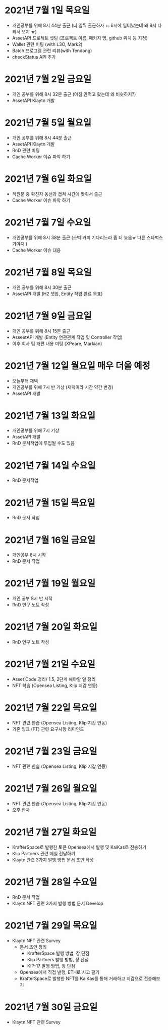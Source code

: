
# 2021년 7월 1일 목요일 

- 개인공부를 위해 8시 44분 출근 (더 일찍 출근하자 ㅠ 6시에 일어났는데 왜 9시 다되서 오지 ㅠ)
- AssetAPI 프로젝트 셋팅 (프로젝트 이름, 패키지 명, github 위치 등 지정)
- Wallet 관련 미팅 (with L3O, Mark2)
- Batch 프로그램 관련 리뷰(with Tendong)
- checkStatus API 추가 


# 2021년 7월 2일 금요일 

- 개인 공부를 위해 8시 32분 출근 (아침 안먹고 왔는데 왜 비슷하지?)
- AssetAPI Klaytn 개발 

# 2021년 7월 5일 월요일 

- 개인 공부를 위해 8시 44분 출근 
- AssetAPI Klaytn 개발
- RnD 관련 미팅 
- Cache Worker 이슈 파악 하기 

# 2021년 7월 6일 화요일 

- 직원분 중 확진자 동선과 겹쳐 시간에 맞춰서 출근 
- Cache Worker 이슈 파악 하기 

# 2021년 7월 7일 수요일 

- 개인공부를 위해 8시 38분 출근 (스벅 커피 기다리느라 좀 더 늦음ㅠ 다른 스타벅스 가야지 )
- Cache Worker 이슈 대응 

# 2021년 7월 8일 목요일 

- 개인 공부를 위해 8시 30분 출근 
- AssetAPI 개발 (H2 셋업, Entity 작업 완료 목표)

# 2021년 7월 9일 금요일 

- 개인 공부를 위해 8시 15분 출근 
- AsseetAPI 개발 (Entity 연관관계 작업 및 Controller 작업)
- 이후 회사 팀 개편 내용 미팅 (XPeare, Markian)

# 2021년 7월 12일 월요일 매우 더울 예정

- 오늘부터 재택 
- 개인공부를 위해 7시 반 기상 (재택이라 시간 약간 변경) 
- AssetAPI 개발 

# 2021년 7월 13일 화요일 

- 개인공부를 위해 7시 기상 
- AssetAPI 개발 
- RnD 문서작업에 투입될 수도 있음 

# 2021년 7월 14일 수요일 

- RnD 문서작업 

# 2021년 7월 15일 목요일 

- RnD 문서 작업 


# 2021년 7월 16일 금요일 

- 개인공부 8시 시작 
- RnD 문서 작업 

# 2021년 7월 19일 월요일 

- 개인 공부 8시 반 시작 
- RnD 연구 노트 작성 

# 2021년 7월 20일 화요일 

- RnD 연구 노트 작성

# 2021년 7월 21일 수요일 

- Asset Code 정리/ 1.5, 2단계 해야할 일 정리 
- NFT 학습 (Opensea Listing, Klip 지갑 연동)

# 2021년 7월 22일 목요일 

- NFT 관련 한습 (Opensea Listing, Klip 지갑 연동)
- 기존 잉크 (FT) 관련 요구사항 리마인드

# 2021년 7월 23일 금요일 

- NFT 관련 한습 (Opensea Listing, Klip 지갑 연동)

# 2021년 7월 26일 월요일 

- NFT 관련 한습 (Opensea Listing, Klip 지갑 연동)
- 오후 반차 

# 2021년 7월 27일 화요일 

- KrafterSpace로 발행한 토큰 Opensea에서 발행 및 KaiKas로 전송하기
- Klip Partners 관련 메일 전달하기
- Klaytn 관련 3가지 발행 방법 문서 초안 작성

# 2021년 7월 28일 수요일

- RnD 문서 작업
- Klaytn NFT 관련 3가지 발행 방법 문서 Develop


# 2021년 7월 29일 목요일 

- Klaytn NFT 관련 Survey 
    - 문서 초안 정리 
        - KrafterSpace 발행 방법, 장 단점
        - Klip Partners 발행 방법, 장 단점
        - KIP-17 발행 방법, 장 단점
    - Opensea에서 직접 발행, ETH로 사고 팔기 
    - KrafterSpace로 발행한 NFT를 KaiKas를 통해 거래하고 지갑으로 전송해보기
    
# 2021년 7월 30일 금요일

- Klaytn NFT 관련 Survey



